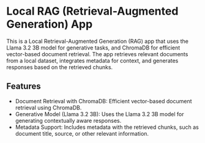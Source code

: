 # Local RAG (Retrieval-Augmented Generation) App 

This is a Local Retrieval-Augmented Generation (RAG) app that uses the Llama 3.2 3B model for generative tasks, and ChromaDB for efficient vector-based document retrieval. The app retrieves relevant documents from a local dataset, integrates metadata for context, and generates responses based on the retrieved chunks.


## Features

- Document Retrieval with ChromaDB: Efficient vector-based document retrieval using ChromaDB.
- Generative Model (Llama 3.2 3B): Uses the Llama 3.2 3B model for generating contextually aware responses.
- Metadata Support: Includes metadata with the retrieved chunks, such as document title, source, or other relevant information.


